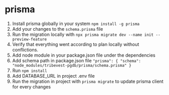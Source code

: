 # prisma

1. Install prisma globally in your system `npm install -g prisma` 
2. Add your changes to the `schema.prisma` file
3. Run the migration locally with `npx prisma migrate dev --name init --preview-feature`
4. Verify that everything went according to plan locally without conflictions.
5. Add node module in your package.json file under the dependencies
6. Add schema path in package.json file
`"prisma": { "schema": "node_modules/tribevest-pgdb/prisma/schema.prisma" }`
7. Run `npm install`
8. Add DATABASE_URL in project .env file
9. Run the migration in project with `prisma migrate` to update prisma client for every changes
